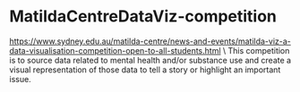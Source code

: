 # MatildaCentreDataViz-competition
https://www.sydney.edu.au/matilda-centre/news-and-events/matilda-viz-a-data-visualisation-competition-open-to-all-students.html
\\
This competition is to source data related to mental health and/or substance use and create a visual representation of those data to tell a story or highlight an important issue.
